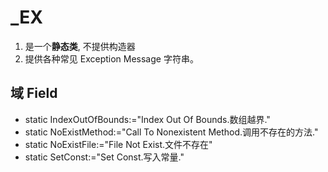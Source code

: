 # \_EX

1.  是一个**静态类**, 不提供构造器
2.  提供各种常见 Exception Message 字符串。

## 域 Field 

- static IndexOutOfBounds:="Index Out Of Bounds.数组越界."
- static NoExistMethod:="Call To Nonexistent Method.调用不存在的方法."
- static NoExistFile:="File Not Exist.文件不存在"
- static SetConst:="Set Const.写入常量."


